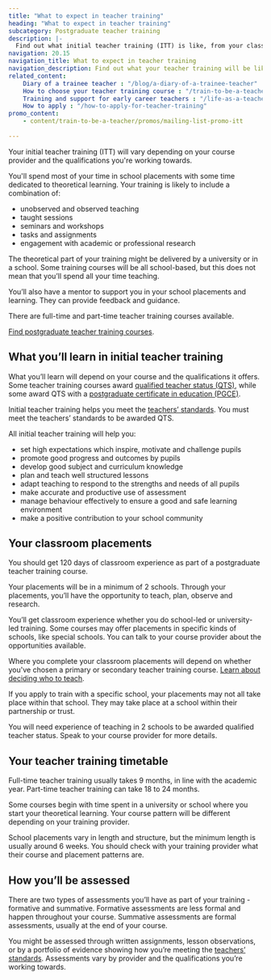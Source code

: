 ```yaml
---
title: "What to expect in teacher training"
heading: "What to expect in teacher training"
subcategory: Postgraduate teacher training
description: |-
  Find out what initial teacher training (ITT) is like, from your classroom placements and theoretical learning, to how you'll be assessed.
navigation: 20.15
navigation_title: What to expect in teacher training
navigation_description: Find out what your teacher training will be like, what you'll learn, and what classroom experience you'll get.
related_content:
    Diary of a trainee teacher : "/blog/a-diary-of-a-trainee-teacher"
    How to choose your teacher training course : "/train-to-be-a-teacher/how-to-choose-your-teacher-training-course"
    Training and support for early career teachers : "/life-as-a-teacher/teaching-as-a-career/early-career-teachers"
    How to apply : "/how-to-apply-for-teacher-training"
promo_content:
    - content/train-to-be-a-teacher/promos/mailing-list-promo-itt
    
---
```


Your initial teacher training (ITT) will vary depending on your course provider and the qualifications you're working towards.

You'll spend most of your time in school placements with some time dedicated to theoretical learning. Your training is likely to include a combination of:

* unobserved and observed teaching 
* taught sessions
* seminars and workshops
* tasks and assignments
* engagement with academic or professional research

The theoretical part of your training might be delivered by a university or in a school. Some training courses will be all school-based, but this does not mean that you’ll spend all your time teaching.

You’ll also have a mentor to support you in your school placements and learning. They can provide feedback and guidance.

There are full-time and part-time teacher training courses available.

[Find postgraduate teacher training courses](https://find-teacher-training-courses.service.gov.uk/).

## What you’ll learn in initial teacher training

What you’ll learn will depend on your course and the qualifications it offers. Some teacher training courses award [qualified teacher status (QTS)](/train-to-be-a-teacher/what-is-qts), while some award QTS with a [postgraduate certificate in education (PGCE)](/train-to-be-a-teacher/what-is-a-pgce).

Initial teacher training helps you meet the [teachers’ standards](https://www.gov.uk/government/publications/teachers-standards). You must meet the teachers’ standards to be awarded QTS.

All initial teacher training will help you:

* set high expectations which inspire, motivate and challenge pupils
* promote good progress and outcomes by pupils
* develop good subject and curriculum knowledge
* plan and teach well structured lessons
* adapt teaching to respond to the strengths and needs of all pupils
* make accurate and productive use of assessment
* manage behaviour effectively to ensure a good and safe learning
environment
* make a positive contribution to your school community

## Your classroom placements

You should get 120 days of classroom experience as part of a postgraduate teacher training course.

Your placements will be in a minimum of 2 schools. Through your placements, you’ll have the opportunity to teach, plan, observe and research.

You’ll get classroom experience whether you do school-led or university-led training. Some courses may offer placements in specific kinds of schools, like special schools. You can talk to your course provider about the opportunities available.

Where you complete your classroom placements will depend on whether you've chosen a primary or secondary teacher training course. [Learn about deciding who to teach](/life-as-a-teacher/who-do-you-want-to-teach).

If you apply to train with a specific school, your placements may not all take place within that school. They may take place at a school within their partnership or trust. 

You will need experience of teaching in 2 schools to be awarded qualified teacher status. Speak to your course provider for more details.

## Your teacher training timetable

Full-time teacher training usually takes 9 months, in line with the academic year. Part-time teacher training can take 18 to 24 months.

Some courses begin with time spent in a university or school where you start your theoretical learning. Your course pattern will be different depending on your training provider.

School placements vary in length and structure, but the minimum length is usually around 6 weeks. You should check with your training provider what their course and placement patterns are.

## How you’ll be assessed 

There are two types of assessments you’ll have as part of your training - formative and summative. Formative assessments are less formal and happen throughout your course. Summative assessments are formal assessments, usually at the end of your course.

You might be assessed through written assignments, lesson observations, or by a portfolio of evidence showing how you’re meeting the [teachers’ standards](https://www.gov.uk/government/publications/teachers-standards). Assessments vary by provider and the qualifications you’re working towards.
